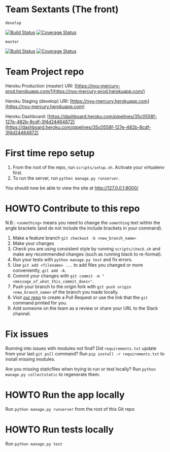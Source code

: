 # Team Sextants (The front)

`develop`

[![Build Status](https://travis-ci.com/gcivil-nyu-org/spring2020-cs-gy-9223-frontend.svg?branch=develop)](https://travis-ci.com/gcivil-nyu-org/spring2020-cs-gy-9223-frontend.svg?branch=develop)
[![Coverage Status](https://coveralls.io/repos/github/gcivil-nyu-org/spring2020-cs-gy-9223-frontend/badge.svg?branch=develop)](https://coveralls.io/github/gcivil-nyu-org/spring2020-cs-gy-9223-frontend?branch=develop&service=github)

`master`

[![Build Status](https://travis-ci.com/gcivil-nyu-org/spring2020-cs-gy-9223-frontend.svg?branch=master)](https://travis-ci.com/gcivil-nyu-org/spring2020-cs-gy-9223-frontend.svg?branch=master)
[![Coverage Status](https://coveralls.io/repos/github/gcivil-nyu-org/spring2020-cs-gy-9223-frontend/badge.svg?branch=master)](https://coveralls.io/github/gcivil-nyu-org/spring2020-cs-gy-9223-frontend?branch=master&service=github)

# Team Project repo

Heroku Production (master) URI: [https://nyu-mercury-prod.herokuapp.com/](https://nyu-mercury-prod.herokuapp.com/)

Heroku Staging (develop) URI: [https://nyu-mercury.herokuapp.com](https://nyu-mercury.herokuapp.com)

Heroku Dashboard: [https://dashboard.heroku.com/pipelines/35c0558f-127e-482b-8cdf-3f4d24464872](https://dashboard.heroku.com/pipelines/35c0558f-127e-482b-8cdf-3f4d24464872)


# First time repo setup
1. From the root of the repo, run `scripts/setup.sh`. Activate your virtualenv first.
2. To run the server, run `python manage.py runserver`.

You should now be able to view the site at http://127.0.0.1:8000/

# HOWTO Contribute to this repo

N.B.: `<something>` means you need to change the `something` text within the angle brackets (and do not include the include brackets in your command).
1. Make a feature branch
`git checkout -b <new_branch_name>`
2. Make your changes
3. Check you are using consistent style by running `scripts/check.sh` and make any recommended changes (such as running black to re-format).
4. Run your tests with `python manage.py test` and fix errors.
4. Use `git add <filename> ...` to add files you changed or more conveniently, `git add -A`.
5. Commit your changes with `git commit -m "<message_of_what_this_commit_does>"`.
6. Push your branch to the origin fork with `git push origin <new_branch_name>` of the branch you made locally.
7. Visit [our repo](https://github.com/gcivil-nyu-org/fall2019-cs-gy-6063-team-moonsurvivors/pulls) to create a Pull Request or use the link that the `git` command printed for you.
8. Add someone on the team as a review or share your URL to the Slack channel.

# Fix issues
Running into issues with modules not find? Did `requirements.txt` update from your last `git pull` command? Run `pip install -r requirements.txt` to install missing modules.

Are you missing staticfiles when trying to run or test locally? Run `python manage.py collectstatic` to regenerate them.

# HOWTO Run the app locally
Run `python manage.py runserver` from the root of this Git repo

# HOWTO Run tests locally
Run `python manage.py test`
